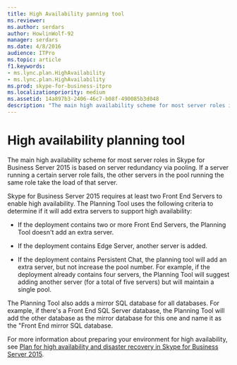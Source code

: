 ```yaml
---
title: High Availability panning tool
ms.reviewer: 
ms.author: serdars
author: HowlinWolf-92
manager: serdars
ms.date: 4/8/2016
audience: ITPro
ms.topic: article
f1.keywords:
- ms.lync.plan.HighAvailability
- ms.lync.plan.HighAvailability
ms.prod: skype-for-business-itpro
ms.localizationpriority: medium
ms.assetid: 14a897b3-2406-46c7-b08f-490085b3d048
description: "The main high availability scheme for most server roles in Skype for Business Server 2015 is based on server redundancy via pooling. If a server running a certain server role fails, the other servers in the pool that run the same role take the load from that server."
---
```


# High availability planning tool
 
The main high availability scheme for most server roles in Skype for Business Server 2015 is based on server redundancy via pooling. If a server running a certain server role fails, the other servers in the pool running the same role take the load of that server.
  
Skype for Business Server 2015 requires at least two Front End Servers to enable high availability. The Planning Tool uses the following criteria to determine if it will add extra servers to support high availability:
  
- If the deployment contains two or more Front End Servers, the Planning Tool doesn't add an extra server.
    
- If the deployment contains Edge Server, another server is added. 
    
- If the deployment contains Persistent Chat, the planning tool will add an extra server, but not increase the pool number. For example, if the deployment already contains four servers, the Planning Tool will suggest adding another server (for a total of five servers) but will maintain a single pool. 
    
The Planning Tool also adds a mirror SQL database for all databases. For example, if there's a Front End SQL Server database, the Planning Tool will add the other database as the mirror database for this one and name it as the "Front End mirror SQL database.
  
For more information about preparing your environment for high availability, see [Plan for high availability and disaster recovery in Skype for Business Server 2015](../../plan-your-deployment/high-availability-and-disaster-recovery/high-availability-and-disaster-recovery.md).
  

